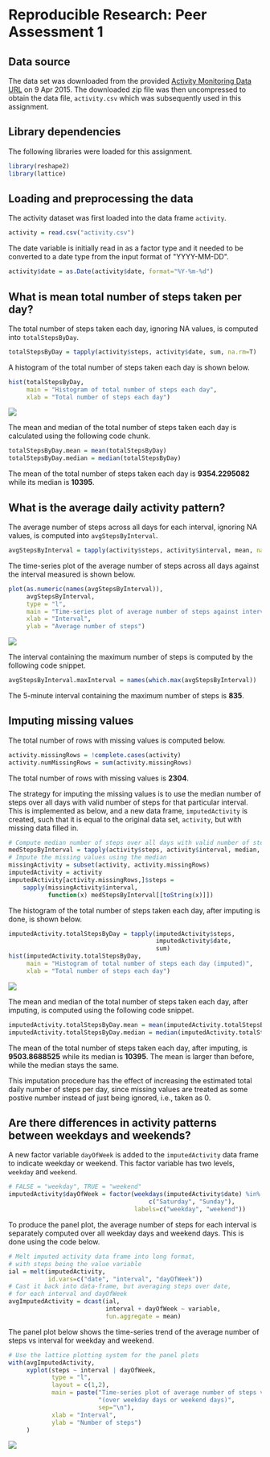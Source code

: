 # Reproducible Research: Peer Assessment 1

## Data source

The data set was downloaded from the provided [Activity Monitoring Data URL](https://d396qusza40orc.cloudfront.net/repdata%2Fdata%2Factivity.zip) on 9 Apr 2015. The downloaded zip file was then uncompressed to obtain the data file, `activity.csv` which was subsequently used in this assignment.

## Library dependencies

The following libraries were loaded for this assignment.


```r
library(reshape2)
library(lattice)
```

## Loading and preprocessing the data

The activity dataset was first loaded into the data frame `activity`.


```r
activity = read.csv("activity.csv")
```

The date variable is initially read in as a factor type and it needed to be converted to a date type from the input format of "YYYY-MM-DD".


```r
activity$date = as.Date(activity$date, format="%Y-%m-%d")
```

## What is mean total number of steps taken per day?

The total number of steps taken each day, ignoring NA values, is computed into `totalStepsByDay`.


```r
totalStepsByDay = tapply(activity$steps, activity$date, sum, na.rm=T)
```

A histogram of the total number of steps taken each day is shown below.


```r
hist(totalStepsByDay,
     main = "Histogram of total number of steps each day",
     xlab = "Total number of steps each day")
```

![](PA1_template_files/figure-html/unnamed-chunk-5-1.png) 

The mean and median of the total number of steps taken each day is calculated using the following code chunk.


```r
totalStepsByDay.mean = mean(totalStepsByDay)
totalStepsByDay.median = median(totalStepsByDay)
```

The mean of the total number of steps taken each day is **9354.2295082** while its median is **10395**.

## What is the average daily activity pattern?

The average number of steps across all days for each interval, ignoring NA values, is computed into `avgStepsByInterval`.


```r
avgStepsByInterval = tapply(activity$steps, activity$interval, mean, na.rm=T)
```

The time-series plot of the average number of steps across all days against the interval measured is shown below.


```r
plot(as.numeric(names(avgStepsByInterval)),
     avgStepsByInterval,
     type = "l",
     main = "Time-series plot of average number of steps against interval",
     xlab = "Interval",
     ylab = "Average number of steps")
```

![](PA1_template_files/figure-html/unnamed-chunk-8-1.png) 

The interval containing the maximum number of steps is computed by the following code snippet.


```r
avgStepsByInterval.maxInterval = names(which.max(avgStepsByInterval))
```

The 5-minute interval containing the maximum number of steps is **835**.

## Imputing missing values

The total number of rows with missing values is computed below.


```r
activity.missingRows = !complete.cases(activity)
activity.numMissingRows = sum(activity.missingRows)
```

The total number of rows with missing values is **2304**.

The strategy for imputing the missing values is to use the median number of steps over all days with valid number of steps for that particular interval. This is implemented as below, and a new data frame, `imputedActivity` is created, such that it is equal to the original data set, `activity`, but with missing data filled in.


```r
# Compute median number of steps over all days with valid number of steps for each interval
medStepsByInterval = tapply(activity$steps, activity$interval, median, na.rm=T)
# Impute the missing values using the median
missingActivity = subset(activity, activity.missingRows)
imputedActivity = activity
imputedActivity[activity.missingRows,]$steps =
    sapply(missingActivity$interval,
           function(x) medStepsByInterval[[toString(x)]])
```

The histogram of the total number of steps taken each day, after imputing is done, is shown below.


```r
imputedActivity.totalStepsByDay = tapply(imputedActivity$steps,
                                         imputedActivity$date,
                                         sum)
hist(imputedActivity.totalStepsByDay,
     main = "Histogram of total number of steps each day (imputed)",
     xlab = "Total number of steps each day")
```

![](PA1_template_files/figure-html/unnamed-chunk-12-1.png) 

The mean and median of the total number of steps taken each day, after imputing, is computed using the following code snippet.


```r
imputedActivity.totalStepsByDay.mean = mean(imputedActivity.totalStepsByDay)
imputedActivity.totalStepsByDay.median = median(imputedActivity.totalStepsByDay)
```

The mean of the total number of steps taken each day, after imputing, is **9503.8688525** while its median is **10395**. The mean is larger than before, while the median stays the same.

This imputation procedure has the effect of increasing the estimated total daily number of steps per day, since missing values are treated as some postive number instead of just being ignored, i.e., taken as 0.

## Are there differences in activity patterns between weekdays and weekends?

A new factor variable `dayOfWeek` is added to the `imputedActivity` data frame to indicate weekday or weekend. This factor variable has two levels, `weekday` and `weekend`.


```r
# FALSE = "weekday", TRUE = "weekend"
imputedActivity$dayOfWeek = factor(weekdays(imputedActivity$date) %in%
                                       c("Saturday", "Sunday"),
                                   labels=c("weekday", "weekend"))
```

To produce the panel plot, the average number of steps for each interval is separately computed over all weekday days and weekend days. This is done using the code below.


```r
# Melt imputed activity data frame into long format,
# with steps being the value variable
ial = melt(imputedActivity,
           id.vars=c("date", "interval", "dayOfWeek"))
# Cast it back into data-frame, but averaging steps over date,
# for each interval and dayOfWeek
avgImputedActivity = dcast(ial,
                           interval + dayOfWeek ~ variable,
                           fun.aggregate = mean)
```

The panel plot below shows the time-series trend of the average number of steps vs interval for weekday and weekend.


```r
# Use the lattice plotting system for the panel plots
with(avgImputedActivity,
     xyplot(steps ~ interval | dayOfWeek,
            type = "l",
            layout = c(1,2),
            main = paste("Time-series plot of average number of steps vs interval",
                         "(over weekday days or weekend days)",
                         sep="\n"),
            xlab = "Interval",
            ylab = "Number of steps")
     )
```

![](PA1_template_files/figure-html/unnamed-chunk-16-1.png) 
